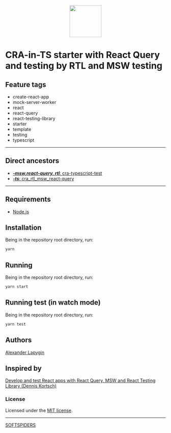 <div align="center">
    <a href="https://github.com/softspiders/softspiders">
      <img src="https://avatars.githubusercontent.com/u/47006425?v=4"width="100" height="100"/>
    </a>
</div>

# CRA-in-TS starter with React Query and testing by RTL and MSW testing

## Feature tags

- create-react-app
- mock-server-worker
- react
- react-query
- react-testing-library
- starter
- template
- testing
- typescript

---

## Direct ancestors

- [***-msw,react-query, rtl***: cra-typescript-test](https://github.com/softspiders/cra-typescript-test)
- [***-ts***: cra_rtl_msw_react-query](https://github.com/AlexanderLapygin/cra_rtl_msw_react-query)

---

## Requirements

* [Node.js](https://nodejs.org/en/download/package-manager/)

## Installation

Being in the repository root directory, run:

```sh
yarn
```

## Running

Being in the repository root directory, run:

```sh
yarn start
```

## Running test (in watch mode)

Being in the repository root directory, run:

```sh
yarn test
```

## Authors

[Alexander Lapygin](https://github.com/AlexanderLapygin)

## Inspired by

[Develop and test React apps with React Query, MSW and React Testing Library (Dennis Kortsch)](https://www.denniskortsch.de/posts/msw-react-testing)

### License

Licensed under the [MIT license](./LICENSE).

---

[SOFTSPIDERS](https://github.com/softspiders/softspiders)
